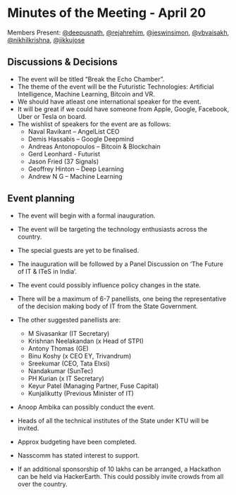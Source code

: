# Minutes of the Meeting - April 20

Members Present: [@deepusnath][deepu], [@rejahrehim][rejah], [@jeswinsimon][jeswin], [@vbvaisakh][vaisakh], [@nikhilkrishna][technikhil], [@jikkujose][jikku]

## Discussions & Decisions

* The event will be titled “Break the Echo Chamber”. 
* The theme of the event will be the Futuristic Technologies: Artificial Intelligence, Machine Learning, Bitcoin and VR. 
* We should have atleast one international speaker for the event. 
* It will be great if we could have someone from Apple, Google, Facebook, Uber or Tesla on board.
* The wishlist of speakers for the event are as follows:
    * Naval Ravikant – AngelList CEO
    * Demis Hassabis – Google Deepmind
    * Andreas Antonopoulos – Bitcoin & Blockchain    
    * Gerd Leonhard  - Futurist    
    * Jason Fried (37 Signals)
    * Geoffrey Hinton – Deep Learning
    * Andrew N G – Machine Learning

## Event planning

* The event will begin with a formal inauguration. 
* The event will be targeting the technology enthusiasts across the country. 
* The special guests are yet to be finalised. 
* The inauguration will be followed by a Panel Discussion on ‘The Future of IT & ITeS in India’.
* The event could possibly influence policy changes in the state.
* There will be a maximum of 6-7 panellists, one being the representative of the decision making body of IT from the State Government. 
* The other suggested panellists are:
    * M Sivasankar (IT Secretary)
    * Krishnan Neelakandan (x Head of STPI)
    * Antony Thomas (GE)
    * Binu Koshy (x CEO EY, Trivandrum)
    * Sreekumar (CEO, Tata Elxsi)
    * Nandakumar (SunTec)
    * PH Kurian (x IT Secretary)
    * Keyur Patel (Managing Partner, Fuse Capital)
    * Kunjalikutty (Previous Minister of IT)

* Anoop Ambika can possibly conduct the event.
* Heads of all the technical institutes of the State under KTU will be invited.
* Approx budgeting have been completed.
* Nasscomm has stated interest to support.
* If an additional sponsorship of 10 lakhs can be arranged, a Hackathon can be held via HackerEarth. This could possibly invite crowds from all over the country.

[deepu]: https://github.com/deepusnath
[jeswin]: https://github.com/jeswinsimon
[rejah]: https://github.com/rejahrehim
[vaisakh]: https://github.com/bvaisakh
[jikku]: https://github.com/jikkujose
[technikhil]: https://github.com/nikhilkrishna
